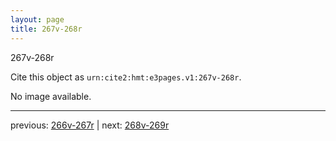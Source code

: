 ```yaml
---
layout: page
title: 267v-268r
---
```


267v-268r

Cite this object as `urn:cite2:hmt:e3pages.v1:267v-268r`.

No image available. 



---

previous: [266v-267r](../266v-267r/) | next: [268v-269r](../268v-269r/)